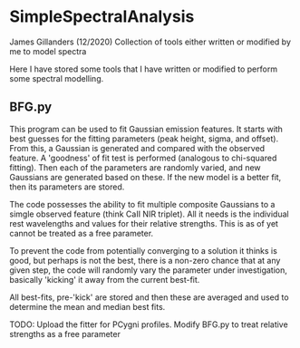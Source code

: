 # SimpleSpectralAnalysis
James Gillanders (12/2020)
Collection of tools either written or modified by me to model spectra

Here I have stored some tools that I have written or modified to
perform some spectral modelling.

BFG.py
------

This program can be used to fit Gaussian emission features.
It starts with best guesses for the fitting parameters
(peak height, sigma, and offset). From this, a Gaussian is
generated and compared with the observed feature. A 'goodness'
of fit test is performed (analogous to chi-squared fitting).
Then each of the parameters are randomly varied, and new Gaussians
are generated based on these. If the new model is a better fit, then
its parameters are stored.

The code possesses the ability to fit multiple composite Gaussians to
a simgle observed feature (think CaII NIR triplet). All it needs is the
individual rest wavelengths and values for their relative strengths.
This is as of yet cannot be treated as a free parameter.

To prevent the code from potentially converging to a solution it thinks
is good, but perhaps is not the best, there is a non-zero chance that at
any given step, the code will randomly vary the parameter under
investigation, basically 'kicking' it away from the current best-fit.

All best-fits, pre-'kick' are stored and then these are averaged and
used to determine the mean and median best fits.

TODO:
  Upload the fitter for PCygni profiles.
  Modify BFG.py to treat relative strengths as a free parameter
  
